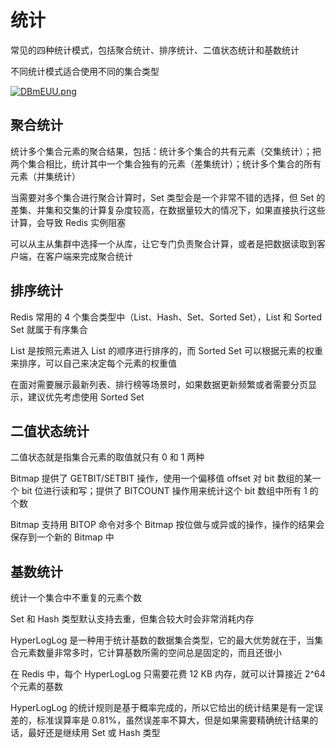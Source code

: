 # 统计

常见的四种统计模式，包括聚合统计、排序统计、二值状态统计和基数统计

不同统计模式适合使用不同的集合类型

[![DBmEUU.png](https://s3.ax1x.com/2020/11/26/DBmEUU.png)](https://imgchr.com/i/DBmEUU)

## 聚合统计

统计多个集合元素的聚合结果，包括：统计多个集合的共有元素（交集统计）；把两个集合相比，统计其中一个集合独有的元素（差集统计）；统计多个集合的所有元素（并集统计）

当需要对多个集合进行聚合计算时，Set 类型会是一个非常不错的选择，但 Set 的差集、并集和交集的计算复杂度较高，在数据量较大的情况下，如果直接执行这些计算，会导致 Redis 实例阻塞

可以从主从集群中选择一个从库，让它专门负责聚合计算，或者是把数据读取到客户端，在客户端来完成聚合统计

## 排序统计

Redis 常用的 4 个集合类型中（List、Hash、Set、Sorted Set），List 和 Sorted Set 就属于有序集合

List 是按照元素进入 List 的顺序进行排序的，而 Sorted Set 可以根据元素的权重来排序，可以自己来决定每个元素的权重值

在面对需要展示最新列表、排行榜等场景时，如果数据更新频繁或者需要分页显示，建议优先考虑使用 Sorted Set

## 二值状态统计

二值状态就是指集合元素的取值就只有 0 和 1 两种

Bitmap 提供了 GETBIT/SETBIT 操作，使用一个偏移值 offset 对 bit 数组的某一个 bit 位进行读和写；提供了 BITCOUNT 操作用来统计这个 bit 数组中所有 1 的个数

Bitmap 支持用 BITOP 命令对多个 Bitmap 按位做与或异或的操作，操作的结果会保存到一个新的 Bitmap 中

## 基数统计

统计一个集合中不重复的元素个数

Set 和 Hash 类型默认支持去重，但集合较大时会非常消耗内存

HyperLogLog 是一种用于统计基数的数据集合类型，它的最大优势就在于，当集合元素数量非常多时，它计算基数所需的空间总是固定的，而且还很小

在 Redis 中，每个 HyperLogLog 只需要花费 12 KB 内存，就可以计算接近 2^64 个元素的基数

HyperLogLog 的统计规则是基于概率完成的，所以它给出的统计结果是有一定误差的，标准误算率是 0.81%，虽然误差率不算大，但是如果需要精确统计结果的话，最好还是继续用 Set 或 Hash 类型
